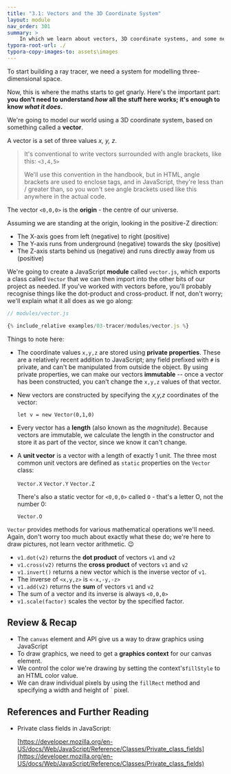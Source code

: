 ```yaml
---
title: "3.1: Vectors and the 3D Coordinate System"
layout: module
nav_order: 301
summary: >
    In which we learn about vectors, 3D coordinate systems, and some neat JavaScript stuff like how to create immutable data structures using private class fields.
typora-root-url: ./
typora-copy-images-to: assets\images
---
```


To start building a ray tracer, we need a system for modelling three-dimensional space. 

Now, this is where the maths starts to get gnarly. Here's the important part: **you don't need to understand *how* all the stuff here works; it's enough to know *what it does*.** 

We're going to model our world using a 3D coordinate system, based on something called a **vector**.  

A vector is a set of three values *x, y, z*.

> It's conventional to write vectors surrounded with angle brackets, like this: `<3,4,5>`
>
> We'll use this convention in the handbook, but in HTML, angle brackets are used to enclose tags, and in JavaScript, they're less than / greater than, so you won't see angle brackets used like this anywhere in the actual code.

The vector `<0,0,0>` is the **origin** - the centre of our universe. 

Assuming we are standing at the origin, looking in the positive-Z direction:

* The X-axis goes from left (negative) to right (positive)
* The Y-axis runs from underground (negative) towards the sky (positive)
* The Z-axis starts behind us (negative) and runs directly away from us (positive)

We're going to create a JavaScript **module** called `vector.js`, which exports a class called `Vector` that we can then import into the other bits of our project as needed. If you've worked with vectors before, you'll probably recognise things like the dot-product and cross-product. If not, don't worry; we'll explain what it all does as we go along:

```javascript
// modules/vector.js

{% include_relative examples/03-tracer/modules/vector.js %}
```

Things to note here:

* The coordinate values `x,y,z` are stored using **private properties**. These are a relatively recent addition to JavaScript; any field prefixed with `#` is private, and can't be manipulated from outside the object. By using private properties, we can make our vectors **immutable** -- once a vector has been constructed, you can't change the `x,y,z` values of that vector. 

* New vectors are constructed by specifying the *x,y,z* coordinates of the vector: 

  `let v = new Vector(0,1,0)`

* Every vector has a **length** (also known as the *magnitude*). Because vectors are immutable, we calculate the length in the constructor and store it as part of the vector, since we know it can't change.

* A **unit vector** is a vector with a length of exactly 1 unit. The three most common unit vectors are defined as `static` properties on the `Vector` class:

  `Vector.X`
  `Vector.Y`
  `Vector.Z`

  There's also a static vector for `<0,0,0>` called `O` - that's a letter O, not the number 0:

  `Vector.O`

`Vector` provides methods for various mathematical operations we'll need. Again, don't worry too much about exactly what these do; we're here to draw pictures, not learn vector arithmetic. 😉

* `v1.dot(v2)` returns the **dot product** of vectors `v1` and `v2`
* `v1.cross(v2)` returns the **cross product** of vectors `v1` and `v2`
* `v1.invert()` returns a new vector which is the inverse vector of `v1`. 
* The inverse of `<x,y,z>` is `<-x,-y,-z>`
* `v1.add(v2)` returns the **sum** of vectors `v1` and `v2`
* The sum of a vector and its inverse is always `<0,0,0>`
* `v1.scale(factor)` scales the vector by the specified factor.

## Review & Recap

* The `canvas` element and API give us a way to draw graphics using JavaScript
* To draw graphics, we need to get a **graphics context** for our canvas element.
* We control the color we're drawing by setting the context's`fillStyle` to an HTML color value.
* We can draw individual pixels by using the `fillRect` method and specifying a width and height of ` pixel.

## References and Further Reading

* Private class fields in JavaScript: 

  [https://developer.mozilla.org/en-US/docs/Web/JavaScript/Reference/Classes/Private_class_fields](https://developer.mozilla.org/en-US/docs/Web/JavaScript/Reference/Classes/Private_class_fields)

